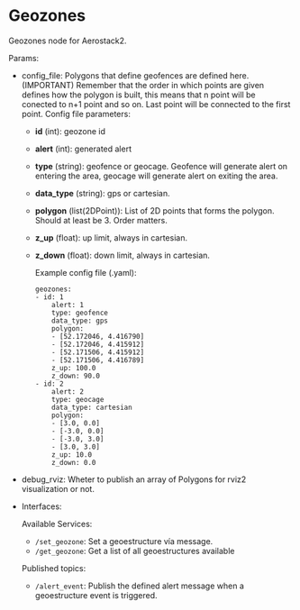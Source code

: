 # Geozones

Geozones node for Aerostack2.

Params:
- config_file: Polygons that define geofences are defined here. (IMPORTANT) Remember that the order in which points are given defines how the polygon is built, this means that n point will be conected to n+1 point and so on. Last point will be connected to the first point.
Config file parameters:

    - **id** (int): geozone id 
    - **alert** (int): generated alert
    - **type** (string): geofence or geocage. Geofence will generate alert on entering the area, geocage will generate alert on exiting the area. 
    - **data_type** (string): gps or cartesian. 
    - **polygon** (list(2DPoint)): List of 2D points that forms the polygon. Should at least be 3. Order matters. 
    - **z_up** (float): up limit, always in cartesian.
    - **z_down** (float): down limit, always in cartesian.

        Example config file (.yaml):
        ```
        geozones:
        - id: 1
            alert: 1
            type: geofence
            data_type: gps
            polygon:
            - [52.172046, 4.416790]
            - [52.172046, 4.415912]
            - [52.171506, 4.415912]
            - [52.171506, 4.416789]
            z_up: 100.0
            z_down: 90.0
        - id: 2
            alert: 2
            type: geocage
            data_type: cartesian
            polygon:
            - [3.0, 0.0]
            - [-3.0, 0.0]
            - [-3.0, 3.0]
            - [3.0, 3.0]
            z_up: 10.0
            z_down: 0.0
        ```
- debug_rviz: Wheter to publish an array of Polygons for rviz2 visualization or not.

- Interfaces:

    Available Services:

    - ```/set_geozone```: Set a geoestructure vía message.
    - ```/get_geozone```: Get a list of all geoestructures available

    Published topics:
    - ```/alert_event```: Publish the defined alert message when a geoestructure event is triggered.
